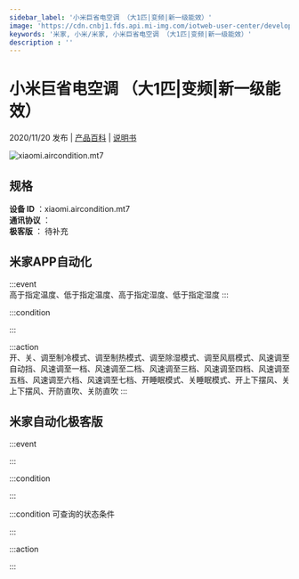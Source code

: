 ```yaml
---
sidebar_label: '小米巨省电空调 （大1匹|变频|新一级能效）'
image: 'https://cdn.cnbj1.fds.api.mi-img.com/iotweb-user-center/developer_1679047807593oyRREfe4.png?GalaxyAccessKeyId=AKVGLQWBOVIRQ3XLEW&Expires=9223372036854775807&Signature=eLlQeEwjXK6bdwVA30BOnJZySfg='
keywords: '米家, 小米/米家, 小米巨省电空调 （大1匹|变频|新一级能效）'
description : ''
---
```

# 小米巨省电空调 （大1匹|变频|新一级能效）

2020/11/20 发布 | [产品百科](https://home.mi.com/webapp/content/baike/product/index.html?model=xiaomi.aircondition.mt7/) | [说明书](https://home.mi.com/views/introduction.html?model=xiaomi.aircondition.mt7&region=cn)

![xiaomi.aircondition.mt7](https://cdn.cnbj1.fds.api.mi-img.com/iotweb-user-center/developer_1679047807593oyRREfe4.png?GalaxyAccessKeyId=AKVGLQWBOVIRQ3XLEW&Expires=9223372036854775807&Signature=eLlQeEwjXK6bdwVA30BOnJZySfg=)

## 规格  
> 
**设备 ID** ：xiaomi.aircondition.mt7  
**通讯协议** ：  
**极客版**  ： 待补充 


## 米家APP自动化  

:::event  
高于指定温度、低于指定温度、高于指定湿度、低于指定湿度
:::

:::condition  

:::

:::action   
开、关、调至制冷模式、调至制热模式、调至除湿模式、调至风扇模式、风速调至自动挡、风速调至一档、风速调至二档、风速调至三档、风速调至四档、风速调至五档、风速调至六档、风速调至七档、开睡眠模式、关睡眠模式、开上下摆风、关上下摆风、开防直吹、关防直吹
:::

## 米家自动化极客版  

:::event  

:::

:::condition  

:::

:::condition 可查询的状态条件  

:::

:::action  

:::

        
